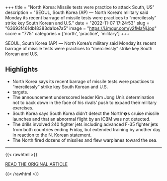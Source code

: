 +++
title = "North Korea: Missile tests were practice to attack South, US"
description = "SEOUL, South Korea (AP) — North Korea’s military said Monday its recent barrage of missile tests were practices to “mercilessly” strike key South Korean and U.S."
date = "2022-11-07 17:24:53"
slug = "63693f461db18383da1ce7a5"
image = "https://i.imgur.com/y2fMaNj.jpg"
score = "775"
categories = ['north', 'practice', 'military']
+++

SEOUL, South Korea (AP) — North Korea’s military said Monday its recent barrage of missile tests were practices to “mercilessly” strike key South Korean and U.S.

## Highlights

- North Korea says its recent barrage of missile tests were practices to “mercilessly” strike key South Korean and U.S.
- targets.
- The announcement underscored leader Kim Jong Un’s determination not to back down in the face of his rivals’ push to expand their military exercises.
- South Korea says South Korea didn’t detect the North’�s cruise missile launches and that an abnormal flight by an ICBM was not detected.
- The drills involved 240 fighter jets including advanced F-35 fighter jets from both countries ending Friday, but extended training by another day in reaction to the N. Korean statement.
- The North fired dozens of missiles and flew warplanes toward the sea.

---

{{< rawhtml >}}
  <p class="article-category">
    <a target="_blank" href="https://apnews.com/article/asia-pacific-south-korea-north-pyongyang-government-and-politics-be37c264c703b7963a46e8bcb385b8da">READ THE ORIGINAL ARTICLE</a>
  </p>
{{< /rawhtml >}}
